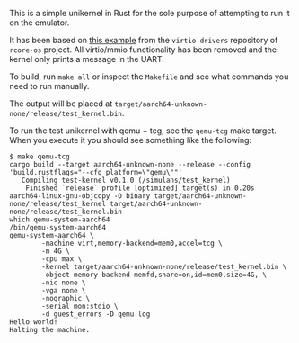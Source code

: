 This is a simple unikernel in Rust for the sole purpose of attempting to run it on the emulator.

It has been based on [this example](https://github.com/rcore-os/virtio-drivers/tree/4915e9bf000811ad6e4d38097e3186b4c71ae0bb/examples/aarch64)
from the `virtio-drivers` repository of `rcore-os` project. All virtio/mmio
functionality has been removed and the kernel only prints a message in the
UART.

To build, run `make all` or inspect the `Makefile` and see what commands you need to run manually.

The output will be placed at `target/aarch64-unknown-none/release/test_kernel.bin`.

To run the test unikernel with qemu + tcg, see the `qemu-tcg` make target. When you execute it you should see something like the following:

```shell
$ make qemu-tcg
cargo build --target aarch64-unknown-none --release --config 'build.rustflags="--cfg platform=\"qemu\""'
   Compiling test-kernel v0.1.0 (/simulans/test_kernel)
    Finished `release` profile [optimized] target(s) in 0.20s
aarch64-linux-gnu-objcopy -O binary target/aarch64-unknown-none/release/test_kernel target/aarch64-unknown-none/release/test_kernel.bin
which qemu-system-aarch64
/bin/qemu-system-aarch64
qemu-system-aarch64 \
        -machine virt,memory-backend=mem0,accel=tcg \
        -m 4G \
        -cpu max \
        -kernel target/aarch64-unknown-none/release/test_kernel.bin \
        -object memory-backend-memfd,share=on,id=mem0,size=4G, \
        -nic none \
        -vga none \
        -nographic \
        -serial mon:stdio \
        -d guest_errors -D qemu.log
Hello world!
Halting the machine.
```
